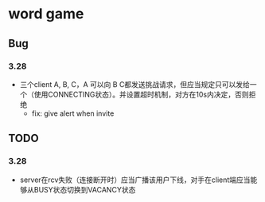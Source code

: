 # word game

## Bug
### 3.28
* 三个client A, B, C，A 可以向 B C都发送挑战请求，但应当规定只可以发给一个（使用CONNECTING状态）。并设置超时机制，对方在10s内决定，否则拒绝
  * fix: give alert when invite

## TODO
### 3.28
* server在rcv失败（连接断开时）应当广播该用户下线，对手在client端应当能够从BUSY状态切换到VACANCY状态
